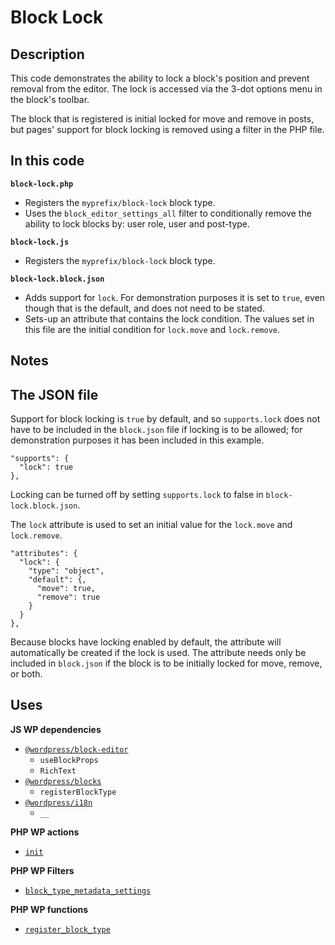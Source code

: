 # Block Lock

## Description

This code demonstrates the ability to lock a block's position and prevent removal from the editor. The lock is accessed via the 3-dot options menu in the block's toolbar.

The block that is registered is initial locked for move and remove in posts, but pages' support for block locking is removed using a filter in the PHP file.

## In this code

**`block-lock.php`**

- Registers the `myprefix/block-lock` block type.
- Uses the `block_editor_settings_all` filter to conditionally remove the ability to lock blocks by: user role, user and post-type.

**`block-lock.js`**

- Registers the `myprefix/block-lock` block type.

**`block-lock.block.json`**

- Adds support for `lock`. For demonstration purposes it is set to `true`, even though that is the default, and does not need to be stated.
- Sets-up an attribute that contains the lock condition. The values set in this file are the initial condition for `lock.move` and `lock.remove`.

## Notes

## The JSON file

Support for block locking is `true` by default, and so `supports.lock` does not have to be included in the `block.json` file if locking is to be allowed; for demonstration purposes it has been included in this example.

    "supports": {
      "lock": true
    },

Locking can be turned off by setting `supports.lock` to false in `block-lock.block.json`.

The `lock` attribute is used to set an initial value for the `lock.move` and `lock.remove`.

    "attributes": {
      "lock": {
        "type": "object",
        "default": {,
          "move": true,
          "remove": true
        }
      }
    },

Because blocks have locking enabled by default, the attribute will automatically be created if the lock is used. The attribute needs only be included in `block.json` if the block is to be initially locked for move, remove, or both.

## Uses

**JS WP dependencies**

- [`@wordpress/block-editor`](https://developer.wordpress.org/block-editor/reference-guides/packages/packages-block-editor/)
  - `useBlockProps`
  - `RichText`
- [`@wordpress/blocks`](https://developer.wordpress.org/block-editor/reference-guides/packages/packages-blocks/)
  - `registerBlockType`
- [`@wordpress/i18n`](https://developer.wordpress.org/block-editor/reference-guides/packages/packages-i18n/)
  - `__`

**PHP WP actions**

- [`init`](https://developer.wordpress.org/reference/hooks/init/)

**PHP WP Filters**

- [`block_type_metadata_settings`](https://developer.wordpress.org/reference/hooks/block_type_metadata_settings/)

**PHP WP functions**

- [`register_block_type`](https://developer.wordpress.org/reference/functions/register_block_type/)
